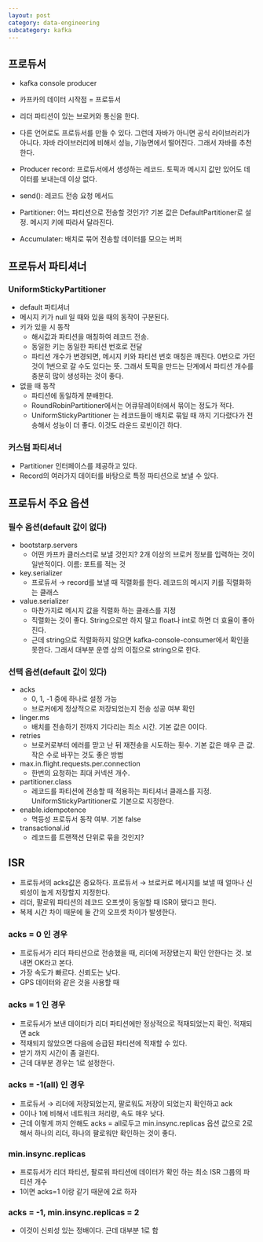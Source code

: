 ```yaml
---
layout: post
category: data-engineering
subcategory: kafka
---
```

## 프로듀서

- kafka console producer
- 카프카의 데이터 시작점 = 프로듀서
- 리더 파티션이 있는 브로커와 통신을 한다.
- 다른 언어로도 프로듀서를 만들 수 있다. 그런데 자바가 아니면 공식 라이브러리가 아니다. 자바 라이브러리에 비해서 성능, 기능면에서 떨어진다. 그래서 자바를 추천한다.

- Producer record: 프로듀서에서 생성하는 레코드.  토픽과 메시지 값만 있어도 데이터를 보내는데 이상 없다.
- send(): 레코드 전송 요청 메서드
- Partitioner: 어느 파티션으로 전송할 것인가? 기본 값은 DefaultPartitioner로 설정. 메시지 키에 따라서 달라진다.
- Accumulater: 배치로 묶어 전송할 데이터를 모으는 버퍼

## 프로듀서 파티셔너

### UniformStickyPartitioner

- default 파티셔너
- 메시지 키가 null 일 때와 있을 때의 동작이 구분된다.
- 키가 있을 시 동작
    - 해시값과 파티션을 매칭하여 레코드 전송.
    - 동일한 키는 동일한 파티션 번호로 전달
    - 파티션 개수가 변경되면,  메시지 키와 파티션 번호 매칭은 깨진다.  0번으로 가던 것이 1번으로 갈 수도 있다는 뜻. 그래서 토픽을 만드는 단계에서 파티션 개수를 충분히 많이 생성하는 것이 좋다.
- 없을 때 동작
    - 파티션에 동일하게 분배한다.
    - RoundRobinPartitioner에서는 어큐뮤레이터에서 묶이는 정도가 적다.
    - UniformStickyPartitioner 는 레코드들이 배치로 묶일 때 까지 기다렸다가 전송해서 성능이 더 좋다. 이것도 라운드 로빈이긴 하다.

### 커스텀 파티셔너

- Partitioner 인터페이스를 제공하고 있다.
- Record의 여러가지 데이터를 바탕으로 특정 파티션으로 보낼 수 있다.

## 프로듀서 주요 옵션

### 필수 옵션(default 값이 없다)

- bootstarp.servers
    - 어떤 카프카 클러스터로 보낼 것인지? 2개 이상의 브로커 정보를 입력하는 것이 일반적이다. 이름: 포트를 적는 것
- key.serializer
    - 프로듀서 → record를 보낼 때 직렬화를 한다. 레코드의 메시지 키를 직렬화하는 클래스
- value.serializer
    - 마찬가지로 메시지 값을 직렬화 하는 클래스를 지정
    - 직렬화는 것이 좋다. String으로만 하지 말고 float나 int로 하면 더 효율이 좋아진다.
    - 근데 string으로 직렬화하지 않으면 kafka-console-consumer에서 확인을 못한다. 그래서 대부분 운영 상의 이점으로 string으로 한다.

### 선택 옵션(default 값이 있다)

- acks
    - 0, 1, -1 중에 하나로 설정 가능
    - 브로커에게 정상적으로 저장되었는지 전송 성공 여부 확인
- linger.ms
    - 배치를 전송하기 전까지 기다리는 최소 시간. 기본 값은 0이다.
- retries
    - 브로커로부터 에러를 맏고 난 뒤 재전송을 시도하는 횟수. 기본 값은 매우 큰 값. 작은 수로 바꾸는 것도 좋은 방법
- max.in.flight.requests.per.connection
    - 한번의 요청하는 최대 커넥션 개수.
- partitioner.class
    - 레코드를 파티션에 전송할 때 적용하는 파티셔너 클래스를 지정. UniformStickyPartitioner로 기본으로 지정한다.
- enable.idempotence
    - 멱등성 프로듀서 동작 여부. 기본 false
- transactional.id
    - 레코드를 트랜잭션 단위로 묶을 것인지?

## ISR

- 프로듀서의 acks값은 중요하다.  프로듀서 → 브로커로 메시지를 보낼 때 얼마나 신뢰성이 높게 저장할지 지정한다.
- 리더, 팔로워 파티션의 레코드 오프셋이 동일할 때 ISR이 됐다고 한다.
- 복제 시간 차이 때문에 둘 간의 오프셋 차이가 발생한다.

### acks = 0 인 경우

- 프로듀서가 리더 파티션으로 전송했을 때,  리더에 저장됐는지 확인 안한다는 것. 보내면 OK라고 본다.
- 가장 속도가 빠르다. 신뢰도는 낮다.
- GPS 데이터와 같은 것을 사용할 때

### acks = 1 인 경우

- 프로듀서가 보낸 데이터가 리더 파티션에만 정상적으로 적재되었는지 확인. 적재되면 ack
- 적재되지 않았으면 다음에 승급된 파티션에 적재할 수 있다.
- 받기 까지 시간이 좀 걸린다.
- 근데 대부분 경우는 1로 설정한다.

### acks = -1(all) 인 경우

- 프로듀서 → 리더에 저장되었는지, 팔로워도 저장이 되었는지 확인하고 ack
- 0이나 1에 비해서 네트워크 처리량, 속도 매우 낮다.
- 근데 이렇게 까지 안해도 acks = all로두고 min.insync.replicas 옵션 값으로 2로 해서 하나의 리더, 하나의 팔로워만 확인하는 것이 좋다.

### min.insync.replicas

- 프로듀서가 리더 파티션, 팔로워 파티션에 데이터가 확인 하는 최소 ISR 그룹의 파티션 개수
- 1이면 acks=1 이랑 같기 때문에 2로 하자

### acks = -1, min.insync.replicas = 2

- 이것이 신뢰성 있는 정배이다. 근데 대부분 1로 함